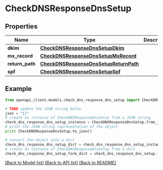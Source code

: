# CheckDNSResponseDnsSetup


## Properties
Name | Type | Description | Notes
------------ | ------------- | ------------- | -------------
**dkim** | [**CheckDNSResponseDnsSetupDkim**](CheckDNSResponseDnsSetupDkim.md) |  | [optional] 
**mx_record** | [**CheckDNSResponseDnsSetupMxRecord**](CheckDNSResponseDnsSetupMxRecord.md) |  | [optional] 
**return_path** | [**CheckDNSResponseDnsSetupReturnPath**](CheckDNSResponseDnsSetupReturnPath.md) |  | [optional] 
**spf** | [**CheckDNSResponseDnsSetupSpf**](CheckDNSResponseDnsSetupSpf.md) |  | [optional] 

## Example

```python
from openapi_client.models.check_dns_response_dns_setup import CheckDNSResponseDnsSetup

# TODO update the JSON string below
json = "{}"
# create an instance of CheckDNSResponseDnsSetup from a JSON string
check_dns_response_dns_setup_instance = CheckDNSResponseDnsSetup.from_json(json)
# print the JSON string representation of the object
print CheckDNSResponseDnsSetup.to_json()

# convert the object into a dict
check_dns_response_dns_setup_dict = check_dns_response_dns_setup_instance.to_dict()
# create an instance of CheckDNSResponseDnsSetup from a dict
check_dns_response_dns_setup_form_dict = check_dns_response_dns_setup.from_dict(check_dns_response_dns_setup_dict)
```
[[Back to Model list]](../README.md#documentation-for-models) [[Back to API list]](../README.md#documentation-for-api-endpoints) [[Back to README]](../README.md)


